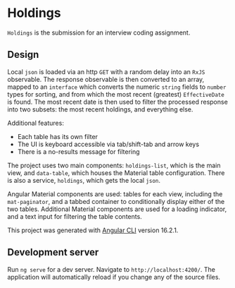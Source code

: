 # Holdings

`Holdings` is the submission for an interview coding assignment.

## Design
Local `json` is loaded via an http `GET` with a random delay into an `RxJS` observable.  The response observable is then converted to an array, mapped to an `interface` which converts the numeric `string` fields to `number` types for sorting, and from which the most recent (greatest) `EffectiveDate` is found.  The most recent date is then used to filter the processed response into two subsets: the most recent holdings, and everything else.

Additional features:
- Each table has its own filter
- The UI is keyboard accessible via tab/shift-tab and arrow keys
- There is a no-results message for filtering

The project uses two main components: `holdings-list`, which is the main view, and `data-table`, which houses the Material table configuration.  There is also a service, `holdings`, which gets the local `json`.

Angular Material components are used: tables for each view, including the `mat-paginator`, and a tabbed container to conditionally display either of the two tables.  Additional Material components are used for a loading indicator, and a text input for filtering the table contents.


This project was generated with [Angular CLI](https://github.com/angular/angular-cli) version 16.2.1.

## Development server

Run `ng serve` for a dev server. Navigate to `http://localhost:4200/`. The application will automatically reload if you change any of the source files.


